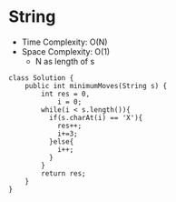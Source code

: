 # String
* Time Complexity: O(N)
* Space Complexity: O(1)
    * N as length of s
```
class Solution {
    public int minimumMoves(String s) {
        int res = 0,
            i = 0;
        while(i < s.length()){
          if(s.charAt(i) == 'X'){
            res++;
            i+=3;
          }else{
            i++;
          }
        }
        return res;
    }
}
```